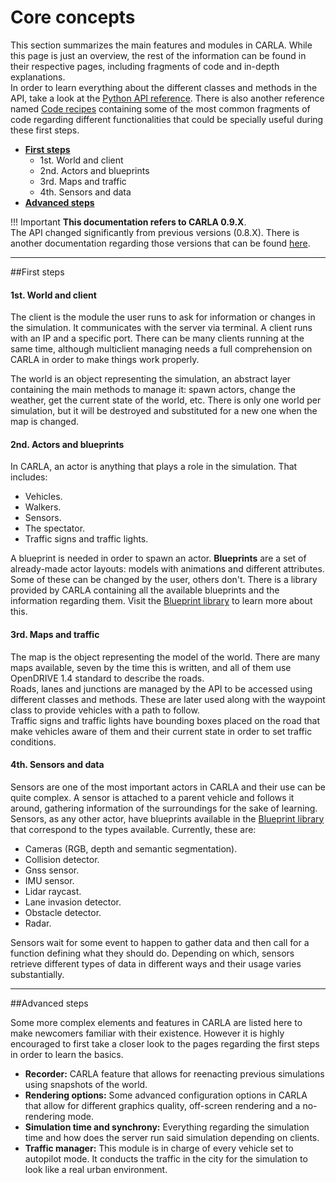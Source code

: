 <h1>Core concepts</h1>

This section summarizes the main features and modules in CARLA. While this page is just an overview, the rest of the information can be found in their respective pages, including fragments of code and in-depth explanations.  
In order to learn everything about the different classes and methods in the API, take a look at the [Python API reference](python_api.md). There is also another reference named [Code recipes](python_cookbook.md) containing some of the most common fragments of code regarding different functionalities that could be specially useful during these first steps. 

  * [__First steps__](#first-steps)  
	* 1st. World and client
	* 2nd. Actors and blueprints
	* 3rd. Maps and traffic
	* 4th. Sensors and data
  * [__Advanced steps__](#advanced-steps)  

!!! Important
    **This documentation refers to CARLA 0.9.X**. <br>
    The API changed significantly from previous versions (0.8.X). There is another documentation regarding those versions that can be found [here](https://carla.readthedocs.io/en/stable/getting_started/). 

---------------
##First steps

<h4>1st. World and client</h4>

The client is the module the user runs to ask for information or changes in the simulation. It communicates with the server via terminal. A client runs with an IP and a specific port. There can be many clients running at the same time, although multiclient managing needs a full comprehension on CARLA in order to make things work properly.  

The world is an object representing the simulation, an abstract layer containing the main methods to manage it: spawn actors, change the weather, get the current state of the world, etc. There is only one world per simulation, but it will be destroyed and substituted for a new one when the map is changed. 

<h4>2nd. Actors and blueprints</h4>
In CARLA, an actor is anything that plays a role in the simulation. That includes:  

* Vehicles.
* Walkers.
* Sensors.
* The spectator.
* Traffic signs and traffic lights.

A blueprint is needed in order to spawn an actor. __Blueprints__ are a set of already-made actor layouts: models with animations and different attributes. Some of these can be changed by the user, others don't. There is a library provided by CARLA containing all the available blueprints and the information regarding them. Visit the [Blueprint library](bp_library.md) to learn more about this. 

<h4>3rd. Maps and traffic</h4>

The map is the object representing the model of the world. There are many maps available, seven by the time this is written, and all of them use OpenDRIVE 1.4 standard to describe the roads.  
Roads, lanes and junctions are managed by the API to be accessed using different classes and methods. These are later used along with the waypoint class to provide vehicles with a path to follow.  
Traffic signs and traffic lights have bounding boxes placed on the road that make vehicles aware of them and their current state in order to set traffic conditions.

<h4>4th. Sensors and data</h4>

Sensors are one of the most important actors in CARLA and their use can be quite complex. A sensor is attached to a parent vehicle and follows it around, gathering information of the surroundings for the sake of learning. Sensors, as any other actor, have blueprints available in the [Blueprint library](bp_library.md) that correspond to the types available. Currently, these are:  

* Cameras (RGB, depth and semantic segmentation).  
* Collision detector.  
* Gnss sensor.  
* IMU sensor.  
* Lidar raycast.  
* Lane invasion detector.  
* Obstacle detector.  
* Radar.  

Sensors wait for some event to happen to gather data and then call for a function defining what they should do. Depending on which, sensors retrieve different types of data in different ways and their usage varies substantially. 

---------------
##Advanced steps  

Some more complex elements and features in CARLA are listed here to make newcomers familiar with their existence. However it is highly encouraged to first take a closer look to the pages regarding the first steps in order to learn the basics. 

  - **Recorder:** CARLA feature that allows for reenacting previous simulations using snapshots of the world.  
  - **Rendering options:** Some advanced configuration options in CARLA that allow for different graphics quality, off-screen rendering and a no-rendering mode. 
  - **Simulation time and synchrony:** Everything regarding the simulation time and how does the server run said simulation depending on clients.  
  - **Traffic manager:** This module is in charge of every vehicle set to autopilot mode. It conducts the traffic in the city for the simulation to look like a real urban environment. 